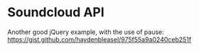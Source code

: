 # Soundcloud API

Another good jQuery example, with the use of pause: https://gist.github.com/haydenbleasel/975f55a9a0240ceb251f
